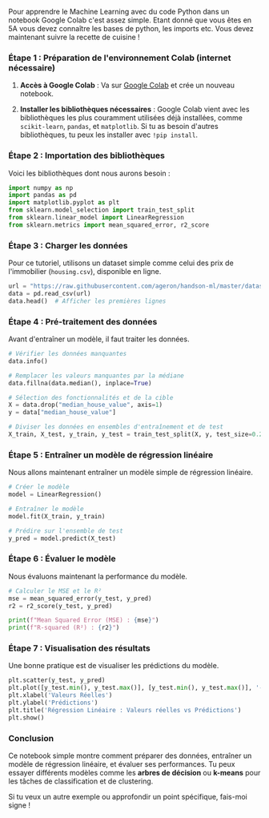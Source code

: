 Pour apprendre le Machine Learning avec du code Python dans un notebook Google Colab c'est assez simple. 
Etant donné que vous êtes en 5A vous devez connaître les bases de python, les imports etc. 
Vous devez maintenant suivre la recette de cuisine ! 

### Étape 1 : Préparation de l'environnement Colab (internet nécessaire)
1. **Accès à Google Colab** : Va sur [Google Colab](https://colab.research.google.com/) et crée un nouveau notebook.

2. **Installer les bibliothèques nécessaires** : Google Colab vient avec les bibliothèques les plus couramment utilisées déjà installées, comme `scikit-learn`, `pandas`, et `matplotlib`. Si tu as besoin d'autres bibliothèques, tu peux les installer avec `!pip install`.

### Étape 2 : Importation des bibliothèques
Voici les bibliothèques dont nous aurons besoin :

```python
import numpy as np
import pandas as pd
import matplotlib.pyplot as plt
from sklearn.model_selection import train_test_split
from sklearn.linear_model import LinearRegression
from sklearn.metrics import mean_squared_error, r2_score
```

### Étape 3 : Charger les données
Pour ce tutoriel, utilisons un dataset simple comme celui des prix de l'immobilier (`housing.csv`), disponible en ligne.

```python
url = "https://raw.githubusercontent.com/ageron/handson-ml/master/datasets/housing/housing.csv"
data = pd.read_csv(url)
data.head()  # Afficher les premières lignes
```

### Étape 4 : Pré-traitement des données
Avant d'entraîner un modèle, il faut traiter les données.

```python
# Vérifier les données manquantes
data.info()

# Remplacer les valeurs manquantes par la médiane
data.fillna(data.median(), inplace=True)

# Sélection des fonctionnalités et de la cible
X = data.drop("median_house_value", axis=1)
y = data["median_house_value"]

# Diviser les données en ensembles d'entraînement et de test
X_train, X_test, y_train, y_test = train_test_split(X, y, test_size=0.2, random_state=42)
```

### Étape 5 : Entraîner un modèle de régression linéaire
Nous allons maintenant entraîner un modèle simple de régression linéaire.

```python
# Créer le modèle
model = LinearRegression()

# Entraîner le modèle
model.fit(X_train, y_train)

# Prédire sur l'ensemble de test
y_pred = model.predict(X_test)
```

### Étape 6 : Évaluer le modèle
Nous évaluons maintenant la performance du modèle.

```python
# Calculer le MSE et le R²
mse = mean_squared_error(y_test, y_pred)
r2 = r2_score(y_test, y_pred)

print(f"Mean Squared Error (MSE) : {mse}")
print(f"R-squared (R²) : {r2}")
```

### Étape 7 : Visualisation des résultats
Une bonne pratique est de visualiser les prédictions du modèle.

```python
plt.scatter(y_test, y_pred)
plt.plot([y_test.min(), y_test.max()], [y_test.min(), y_test.max()], '--r')
plt.xlabel('Valeurs Réelles')
plt.ylabel('Prédictions')
plt.title('Régression Linéaire : Valeurs réelles vs Prédictions')
plt.show()
```

### Conclusion
Ce notebook simple montre comment préparer des données, entraîner un modèle de régression linéaire, et évaluer ses performances. Tu peux essayer différents modèles comme les **arbres de décision** ou **k-means** pour les tâches de classification et de clustering.

Si tu veux un autre exemple ou approfondir un point spécifique, fais-moi signe !
